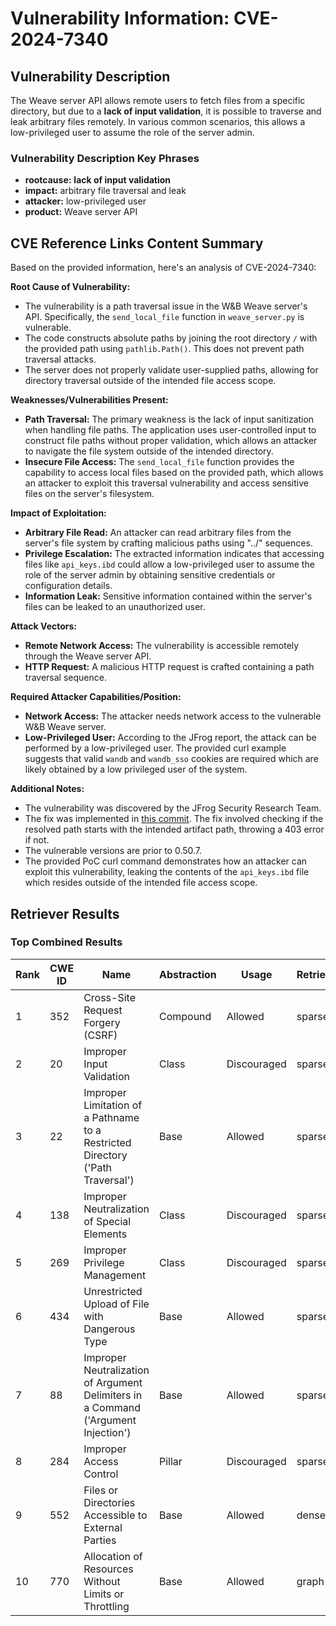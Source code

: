 # Vulnerability Information: CVE-2024-7340

## Vulnerability Description
The Weave server API allows remote users to fetch files from a specific directory, but due to a **lack of input validation**, it is possible to traverse and leak arbitrary files remotely. In various common scenarios, this allows a low-privileged user to assume the role of the server admin.

### Vulnerability Description Key Phrases
- **rootcause:** **lack of input validation**
- **impact:** arbitrary file traversal and leak
- **attacker:** low-privileged user
- **product:** Weave server API

## CVE Reference Links Content Summary
Based on the provided information, here's an analysis of CVE-2024-7340:

**Root Cause of Vulnerability:**

*   The vulnerability is a path traversal issue in the W&B Weave server's API. Specifically, the `send_local_file` function in `weave_server.py` is vulnerable.
*   The code constructs absolute paths by joining the root directory `/` with the provided path using `pathlib.Path()`.  This does not prevent path traversal attacks.
*   The server does not properly validate user-supplied paths, allowing for directory traversal outside of the intended file access scope.

**Weaknesses/Vulnerabilities Present:**

*   **Path Traversal:** The primary weakness is the lack of input sanitization when handling file paths. The application uses user-controlled input to construct file paths without proper validation, which allows an attacker to navigate the file system outside of the intended directory.
*   **Insecure File Access:** The `send_local_file` function provides the capability to access local files based on the provided path, which allows an attacker to exploit this traversal vulnerability and access sensitive files on the server's filesystem.

**Impact of Exploitation:**

*   **Arbitrary File Read:**  An attacker can read arbitrary files from the server's file system by crafting malicious paths using "../" sequences.
*   **Privilege Escalation:**  The extracted information indicates that accessing files like `api_keys.ibd` could allow a low-privileged user to assume the role of the server admin by obtaining sensitive credentials or configuration details.
*   **Information Leak:** Sensitive information contained within the server's files can be leaked to an unauthorized user.

**Attack Vectors:**

*   **Remote Network Access:** The vulnerability is accessible remotely through the Weave server API.
*   **HTTP Request:** A malicious HTTP request is crafted containing a path traversal sequence.

**Required Attacker Capabilities/Position:**

*   **Network Access:** The attacker needs network access to the vulnerable W&B Weave server.
*   **Low-Privileged User:** According to the JFrog report, the attack can be performed by a low-privileged user. The provided curl example suggests that valid `wandb` and `wandb_sso` cookies are required which are likely obtained by a low privileged user of the system.

**Additional Notes:**

*   The vulnerability was discovered by the JFrog Security Research Team.
*   The fix was implemented in [this commit](https://github.com/wandb/weave/pull/1657). The fix involved checking if the resolved path starts with the intended artifact path, throwing a 403 error if not.
*   The vulnerable versions are prior to 0.50.7.
*   The provided PoC curl command demonstrates how an attacker can exploit this vulnerability, leaking the contents of the `api_keys.ibd` file which resides outside of the intended file access scope.

## Retriever Results

### Top Combined Results

| Rank | CWE ID | Name | Abstraction | Usage  | Retrievers | Individual Scores |
|------|--------|------|-------------|-------|------------|-------------------|
| 1 | 352 | Cross-Site Request Forgery (CSRF) | Compound | Allowed | sparse | 0.312 |
| 2 | 20 | Improper Input Validation | Class | Discouraged | sparse | 0.312 |
| 3 | 22 | Improper Limitation of a Pathname to a Restricted Directory ('Path Traversal') | Base | Allowed | sparse | 0.304 |
| 4 | 138 | Improper Neutralization of Special Elements | Class | Discouraged | sparse | 0.302 |
| 5 | 269 | Improper Privilege Management | Class | Discouraged | sparse | 0.302 |
| 6 | 434 | Unrestricted Upload of File with Dangerous Type | Base | Allowed | sparse | 0.301 |
| 7 | 88 | Improper Neutralization of Argument Delimiters in a Command ('Argument Injection') | Base | Allowed | sparse | 0.299 |
| 8 | 284 | Improper Access Control | Pillar | Discouraged | sparse | 0.297 |
| 9 | 552 | Files or Directories Accessible to External Parties | Base | Allowed | dense | 0.538 |
| 10 | 770 | Allocation of Resources Without Limits or Throttling | Base | Allowed | graph | 0.002 |

